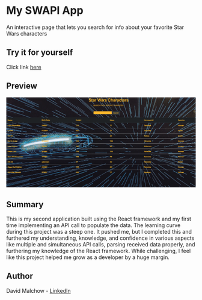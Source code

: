 # My SWAPI App

An interactive page that lets you search for info about your favorite Star Wars characters

## Try it for yourself
Click link [here]()

## Preview
<img src="Swapi-image.png">


## Summary
This is my second application built using the React framework and my first time implementing an API call to populate the data. The learning curve during this project was a steep one. It pushed me, but I completed this and furthered my understanding, knowledge, and confidence in various aspects like multiple and simultaneous API calls, parsing received data properly, and furthering my knowledge of the React framework. While challenging, I feel like this project helped me grow as a developer by a huge margin.  

## Author
David Malchow - [LinkedIn](https://www.linkedin.com/in/david-malchow-809b106b/)
